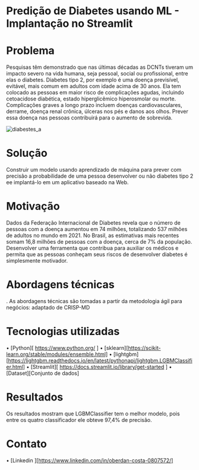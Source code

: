 # Predição de Diabetes usando ML - Implantação no Streamlit

# Problema
Pesquisas têm demonstrado que nas últimas décadas as DCNTs tiveram um impacto severo na vida humana, seja pessoal, social ou profissional, entre elas o diabetes.
Diabetes tipo 2, por exemplo é uma doença previsível, evitável, mais comum em adultos com idade acima de 30 anos. Ela tem colocado as pessoas em maior risco de 
complicações agudas, incluindo cetoacidose diabética, estado hiperglicêmico hiperosmolar ou morte. Complicações graves a longo prazo incluem doenças cardiovasculares, 
derrame, doença renal crônica, úlceras nos pés e danos aos olhos. Prever essa doença nas pessoas contribuirá para o aumento de sobrevida. 

![diabestes_a](https://user-images.githubusercontent.com/54138378/190366881-83d0686f-5379-407d-93df-a0895edd9699.jpg)

# Solução
Construir um modelo usando aprendizado de máquina para prever com precisão a probabilidade de uma pessoa desenvolver ou não diabetes tipo 2 ee implantá-lo em um 
aplicativo baseado na Web.

# Motivação
Dados da Federação Internacional de Diabetes revela que o número de pessoas com a doença aumentou em 74 milhões, totalizando 537 milhões de adultos no mundo em 2021. No Brasil, as estimativas mais recentes somam 16,8 milhões de pessoas com a doença, cerca de 7% da população. Desenvolver uma ferramenta que contribua para auxiliar os médicos e permita que as pessoas conheçam seus riscos de desenvolver diabetes é simplesmente motivador.

# Abordagens técnicas
. As abordagens técnicas são tomadas a partir da metodologia ágil para negócios: adaptado de CRISP-MD

# Tecnologias utilizadas
• [Python][ https://www.python.org/ ]
• [sklearn][https://scikit-learn.org/stable/modules/ensemble.html]
• [lightgbm][https://lightgbm.readthedocs.io/en/latest/pythonapi/lightgbm.LGBMClassifier.html]
• [Streamlit][ https://docs.streamlit.io/library/get-started ]
• [Dataset][Conjunto de dados]

# Resultados
Os resultados mostram que LGBMClassifier tem o melhor modelo, pois entre os quatro classificador ele obteve  97,4% de precisão.
 
# Contato 
• [Linkedin ][https://www.linkedin.com/in/oberdan-costa-0807572/]

